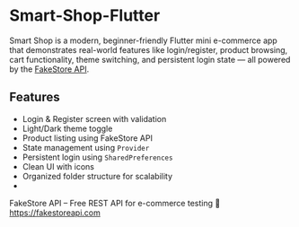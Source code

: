 # Smart-Shop-Flutter
Smart Shop is a modern, beginner-friendly Flutter mini e-commerce app that demonstrates real-world features like login/register, product browsing, cart functionality, theme switching, and persistent login state — all powered by the [FakeStore API](https://fakestoreapi.com).

## Features
-  Login & Register screen with validation
- Light/Dark theme toggle
- Product listing using FakeStore API
- State management using `Provider`
-  Persistent login using `SharedPreferences`
- Clean UI with icons
- Organized folder structure for scalability
- 
FakeStore API – Free REST API for e-commerce testing
🔗 https://fakestoreapi.com

